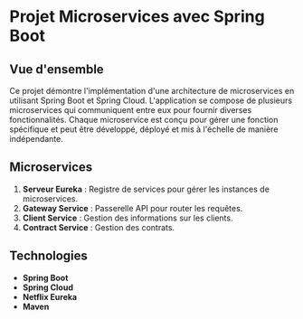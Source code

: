 # Projet Microservices avec Spring Boot

## Vue d'ensemble

Ce projet démontre l'implémentation d'une architecture de microservices en utilisant Spring Boot et Spring Cloud. L'application se compose de plusieurs microservices qui communiquent entre eux pour fournir diverses fonctionnalités. Chaque microservice est conçu pour gérer une fonction spécifique et peut être développé, déployé et mis à l'échelle de manière indépendante.

## Microservices

1. **Serveur Eureka** : Registre de services pour gérer les instances de microservices.
2. **Gateway Service** : Passerelle API pour router les requêtes.
3. **Client Service** : Gestion des informations sur les clients.
4. **Contract Service** : Gestion des contrats.

## Technologies

- **Spring Boot**
- **Spring Cloud**
- **Netflix Eureka**
- **Maven**
